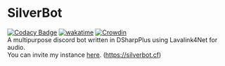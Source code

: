 # SilverBot

[![Codacy Badge](https://api.codacy.com/project/badge/Grade/f1f2a69af2b341238cd40b2f54684095)](https://app.codacy.com/gh/thesilvercraft/SilverBot?utm_source=github.com&utm_medium=referral&utm_content=thesilvercraft/SilverBot&utm_campaign=Badge_Grade_Settings)
[![wakatime](https://wakatime.com/badge/github/thesilvercraft/SilverBot.svg)](https://wakatime.com/badge/github/thesilvercraft/SilverBot)
[![Crowdin](https://badges.crowdin.net/silverbot/localized.svg)](https://crowdin.com/project/silverbot)  
A multipurpose discord bot written in DSharpPlus using Lavalink4Net for audio.  
You can invite my instance [here](https://discord.com/api/oauth2/authorize?client_id=702445582559739976&permissions=1278602326&scope=bot%20applications.commands).
(<https://silverbot.cf>)  
<!--| :exclamation: This guide is not finished|
|-----------------------------------------|

To run this you will need to install:

-   .net 5 runtime (<https://dotnet.microsoft.com/download/dotnet/5.0>)

-   GDI+ (<https://github.com/mono/libgdiplus> if you aren't on windows)

-   A selinium compatible browser (chrome and firefox are implemented at the moment only and firefox is faster by a little bit)

-   A discord **bot** token (<https://discord.com/developers>)

-   A discord server you can set up roles in

-   A discord webhook for logging

-   A PostgresSQL server / Space for a database

-   A way to run some version of lavalink

-   Optionally:

    -   A giphy api token (<https://developers.giphy.com/>)

    -   A FortniteAPI token (<https://dash.fortnite-api.com/>)

    -   A topgg token that is a stored in the `connect.sid` cookie or an bot token

    -   A friday text and voice channel (it will attempt to connect there and play fryday every friday)

    -   A Node.JS install to run some node code

When you compile the code or download it from the releases just do:
`dotnet SilverBotDS.dll` --->

